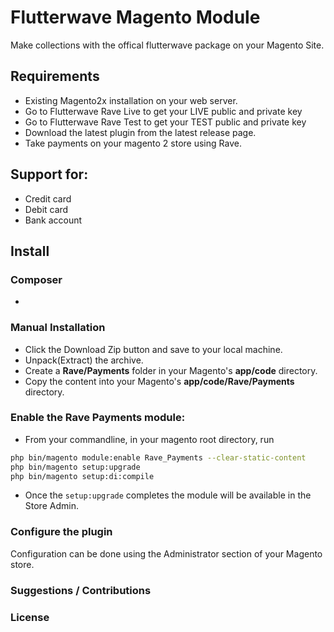 # Flutterwave Magento Module

Make collections with the offical flutterwave package on your Magento Site.

## Requirements

- Existing Magento2x installation on your web server.
- Go to Flutterwave Rave Live to get your LIVE public and private key
- Go to Flutterwave Rave Test to get your TEST public and private key
- Download the latest plugin from the latest release page.
- Take payments on your magento 2 store using Rave.

## Support for:

- Credit card
- Debit card
- Bank account

## Install

###

### Composer

-

### Manual Installation

- Click the Download Zip button and save to your local machine.
- Unpack(Extract) the archive.
- Create a **Rave/Payments** folder in your Magento's **app/code** directory.
- Copy the content into your Magento's **app/code/Rave/Payments** directory.

### Enable the Rave Payments module:

- From your commandline, in your magento root directory, run

```bash
php bin/magento module:enable Rave_Payments --clear-static-content
php bin/magento setup:upgrade
php bin/magento setup:di:compile
```

- Once the `setup:upgrade` completes the module will be available in the Store Admin.

### Configure the plugin

Configuration can be done using the Administrator section of your Magento store.

### Suggestions / Contributions

### License

